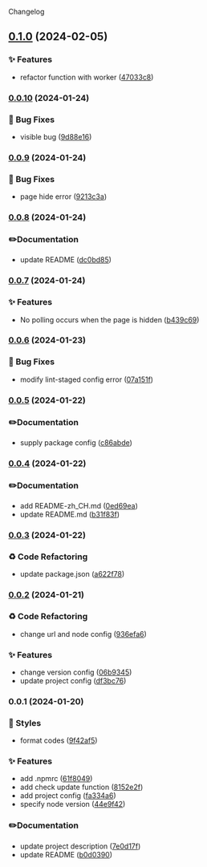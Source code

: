 Changelog
## [0.1.0](https://github.com/SWSJTX/check-dist-update/compare/v0.0.10...v0.1.0) (2024-02-05)


### ✨ Features

* refactor function with worker ([47033c8](https://github.com/SWSJTX/check-dist-update/commit/47033c8ce7f6eb638fdec09ab23138b3d2058549))

### [0.0.10](https://github.com/SWSJTX/check-dist-update/compare/v0.0.9...v0.0.10) (2024-01-24)


### 🐛 Bug Fixes

* visible bug ([9d88e16](https://github.com/SWSJTX/check-dist-update/commit/9d88e1618fc55c7e458d0801b853636c16b4398a))

### [0.0.9](https://github.com/SWSJTX/check-dist-update/compare/v0.0.8...v0.0.9) (2024-01-24)


### 🐛 Bug Fixes

* page hide error ([9213c3a](https://github.com/SWSJTX/check-dist-update/commit/9213c3a5cde0371c75eaa2753cfca51f9742c68b))

### [0.0.8](https://github.com/SWSJTX/check-dist-update/compare/v0.0.7...v0.0.8) (2024-01-24)


### ✏️Documentation

* update README ([dc0bd85](https://github.com/SWSJTX/check-dist-update/commit/dc0bd8571ff2cfa2bebbbb790d6a9d8d3a15eddb))

### [0.0.7](https://github.com/SWSJTX/check-dist-update/compare/v0.0.6...v0.0.7) (2024-01-24)


### ✨ Features

* No polling occurs when the page is hidden ([b439c69](https://github.com/SWSJTX/check-dist-update/commit/b439c69bf99ce970abb6a260e90fe6e0fbdefa6f))

### [0.0.6](https://github.com/SWSJTX/check-dist-update/compare/v0.0.5...v0.0.6) (2024-01-23)


### 🐛 Bug Fixes

* modify lint-staged config error ([07a151f](https://github.com/SWSJTX/check-dist-update/commit/07a151f7d9391a53339c7c16af9b6ff7a083b8ce))

### [0.0.5](https://github.com/SWSJTX/check-dist-update/compare/v0.0.4...v0.0.5) (2024-01-22)


### ✏️Documentation

* supply package config ([c86abde](https://github.com/SWSJTX/check-dist-update/commit/c86abded57b09345fa71831a5a9b7a4f1f054547))

### [0.0.4](https://github.com/SWSJTX/check-dist-update/compare/v0.0.3...v0.0.4) (2024-01-22)


### ✏️Documentation

* add README-zh_CH.md ([0ed69ea](https://github.com/SWSJTX/check-dist-update/commit/0ed69ea50fee25db057870d742f6cc7115716a16))
* update README.md ([b31f83f](https://github.com/SWSJTX/check-dist-update/commit/b31f83f98e386412cbaef2d8df29a6082f36be84))

### [0.0.3](https://github.com/SWSJTX/check-dist-update/compare/v0.0.2...v0.0.3) (2024-01-22)


### ♻️ Code Refactoring

* update package.json ([a622f78](https://github.com/SWSJTX/check-dist-update/commit/a622f78b74e08be98caec1e01e8f1c5d6baf1db3))

### [0.0.2](https://github.com/SWSJTX/check-dist-update/compare/v0.0.1...v0.0.2) (2024-01-21)


### ♻️ Code Refactoring

* change url and node config ([936efa6](https://github.com/SWSJTX/check-dist-update/commit/936efa6140ae439f00782ed3198516af4108be7b))


### ✨ Features

* change version config ([06b9345](https://github.com/SWSJTX/check-dist-update/commit/06b93457847c3d964e750355c3324d8a52b7dfab))
* update project config ([df3bc76](https://github.com/SWSJTX/check-dist-update/commit/df3bc763ec664b1260d8cfb2f15238787da8d57a))

### 0.0.1 (2024-01-20)


### 💄 Styles

* format codes ([9f42af5](https://github.com/SWSJTX/check-dist-update/commit/9f42af54fce2871bd173750bfa9a32402b67a5ac))


### ✨ Features

* add .npmrc ([61f8049](https://github.com/SWSJTX/check-dist-update/commit/61f80495eabb41c290f590949b50d348f23707f1))
* add check update function ([8152e2f](https://github.com/SWSJTX/check-dist-update/commit/8152e2fa1dcd732f0cb2a9da62e8be69e93027e1))
* add project config ([fa334a6](https://github.com/SWSJTX/check-dist-update/commit/fa334a6af5e2c9287780b152e8e80568d6d7cd95))
* specify node version ([44e9f42](https://github.com/SWSJTX/check-dist-update/commit/44e9f42148819204158eb5344ded6a0ee8245fbe))


### ✏️Documentation

* update project description ([7e0d17f](https://github.com/SWSJTX/check-dist-update/commit/7e0d17f0356fc9256b4103eec94f445499658e7b))
* update README ([b0d0390](https://github.com/SWSJTX/check-dist-update/commit/b0d0390f660fa941d216d3c0948c59c4de97eaad))
